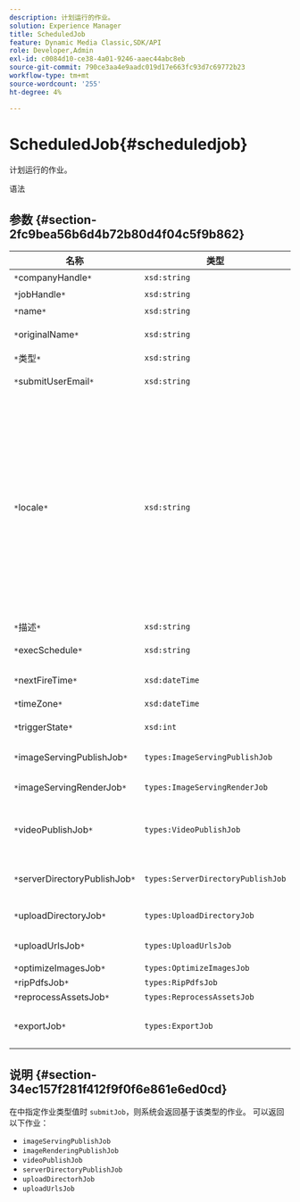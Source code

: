 ```yaml
---
description: 计划运行的作业。
solution: Experience Manager
title: ScheduledJob
feature: Dynamic Media Classic,SDK/API
role: Developer,Admin
exl-id: c0084d10-ce38-4a01-9246-aaec44abc8eb
source-git-commit: 790ce3aa4e9aadc019d17e663fc93d7c69772b23
workflow-type: tm+mt
source-wordcount: '255'
ht-degree: 4%

---
```


# ScheduledJob{#scheduledjob}

计划运行的作业。

语法

## 参数 {#section-2fc9bea56b6d4b72b80d4f04c5f9b862}

| 名称 | 类型 | 说明 |
|---|---|---|
| `*`companyHandle`*` | `xsd:string` | 公司负责人。 |
| `*`jobHandle`*` | `xsd:string` | 计划作业句柄。 |
| `*`name`*` | `xsd:string` | 作业名称. |
| `*`originalName`*` | `xsd:string` | 计划作业的原始名称。 |
| `*`类型`*` | `xsd:string` | 作业类型。 |
| `*`submitUserEmail`*` | `xsd:string` | 计划作业的用户的电子邮件地址。 |
| `*`locale`*` | `xsd:string` | 用于作业日志详细信息和电子邮件本地化的区域设置。 区域设置指定为 `<language_code>[- <country_code>]`，其中语言代码是ISO-639指定的小写字母双字母代码，而可选国家/地区代码是ISO-3166指定的大写双字母代码。 例如，英语（美国）的区域设置字符串将为： `en-US`. |
| `*`描述`*` | `xsd:string` | 最初在 `submitJob`. |
| `*`execSchedule`*` | `xsd:string` | 作业计划运行的时间。 |
| `*`nextFireTime`*` | `xsd:dateTime` | 作业被触发的日期、时间和时区。 |
| `*`timeZone`*` | `xsd:dateTime` | 计划作业的时区。 |
| `*`triggerState`*` | `xsd:int` | 选择作业触发器状态。 |
| `*`imageServingPublishJob`*` | `types:ImageServingPublishJob` | 图像提供发布作业的作业详细信息。 |
| `*`imageServingRenderJob`*` | `types:ImageServingRenderJob` | 图像渲染作业的作业详细信息。 |
| `*`videoPublishJob`*` | `types:VideoPublishJob` | 视频发布作业的作业详细信息。 请参阅 [VideoPublishJob](https://experienceleague.adobe.com/docs/dynamic-media-developer-resources/image-production-api/data-types/r-scheduled-job.html). |
| `*`serverDirectoryPublishJob`*` | `types:ServerDirectoryPublishJob` | 服务器目录发布作业的作业详细信息。 |
| `*`uploadDirectoryJob`*` | `types:UploadDirectoryJob` | 上载目录作业的作业详细信息。 |
| `*`uploadUrlsJob`*` | `types:UploadUrlsJob` | 上载URL作业的作业详细信息。 |
| `*`optimizeImagesJob`*` | `types:OptimizeImagesJob` |  |
| `*`ripPdfsJob`*` | `types:RipPdfsJob` |  |
| `*`reprocessAssetsJob`*` | `types:ReprocessAssetsJob` |  |
| `*`exportJob`*` | `types:ExportJob` | 允许授权导出以前上传的文件。 请参阅 [导出作业](https://experienceleague.adobe.com/docs/dynamic-media-developer-resources/image-production-api/data-types/r-scheduled-job.html). |

## 说明 {#section-34ec157f281f412f9f0f6e861e6ed0cd}

在中指定作业类型值时 `submitJob`，则系统会返回基于该类型的作业。 可以返回以下作业：

* `imageServingPublishJob`
* `imageRenderingPublishJob`
* `videoPublishJob`
* `serverDirectoryPublishJob`
* `uploadDirectorhJob`
* `uploadUrlsJob`
